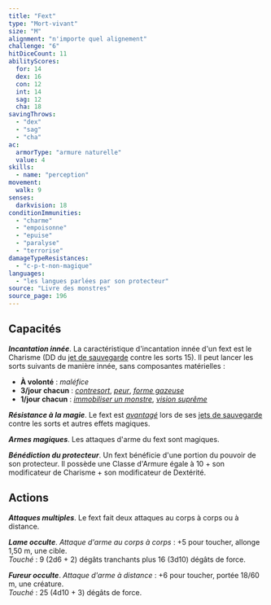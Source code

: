 ```yaml
---
title: "Fext"
type: "Mort-vivant"
size: "M"
alignment: "n'importe quel alignement"
challenge: "6"
hitDiceCount: 11
abilityScores:
  for: 14
  dex: 16
  con: 12
  int: 14
  sag: 12
  cha: 18
savingThrows:
  - "dex"
  - "sag"
  - "cha"
ac:
  armorType: "armure naturelle"
  value: 4
skills:
  - name: "perception"
movement:
  walk: 9
senses:
  darkvision: 18
conditionImmunities:
  - "charme"
  - "empoisonne"
  - "epuise"
  - "paralyse"
  - "terrorise"
damageTypeResistances:
  - "c-p-t-non-magique"
languages:
  - "les langues parlées par son protecteur"
source: "Livre des monstres"
source_page: 196
---
```

## Capacités
_**Incantation innée**_. La caractéristique d'incantation innée d'un fext est le Charisme (DD du [jet de sauvegarde](/utiliser-les-caracteristiques/#jets-de-sauvegarde) contre les sorts 15). Il peut lancer les sorts suivants de manière innée, sans composantes matérielles :
* **À volonté** : _maléfice_
* **3/jour chacun** : [_contresort_](/grimoire/contresort/), [_peur_](/grimoire/peur/), [_forme gazeuse_](/grimoire/forme-gazeuse/)
* **1/jour chacun** : [_immobiliser un monstre_](/grimoire/immobiliser-un-monstre/), [_vision suprême_](/grimoire/vision-supreme/)

_**Résistance à la magie**_. Le fext est [_avantagé_](/utiliser-les-caracteristiques/#avantage-et-desavantage) lors de ses [jets de sauvegarde](/utiliser-les-caracteristiques/#jets-de-sauvegarde) contre les sorts et autres effets magiques.

_**Armes magiques**_. Les attaques d'arme du fext sont magiques.

_**Bénédiction du protecteur**_. Un fext bénéficie d'une portion du pouvoir de son protecteur. Il possède une Classe d'Armure égale à 10 + son modificateur de Charisme + son modificateur de Dextérité.

## Actions
_**Attaques multiples**_. Le fext fait deux attaques au corps à corps ou à distance.

_**Lame occulte**_. _Attaque d'arme au corps à corps_ : +5 pour toucher, allonge 1,50 m, une cible.  
_Touché_ : 9 (2d6 + 2) dégâts tranchants plus 16 (3d10) dégâts de force.

_**Fureur occulte**_. _Attaque d'arme à distance_ : +6 pour toucher, portée 18/60 m, une créature.  
_Touché_ : 25 (4d10 + 3) dégâts de force.
